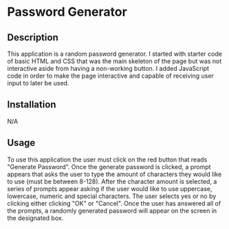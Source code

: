 # Password Generator 

## **Description** 

This application is a random password generator. I started with starter code of basic HTML and CSS that was the main skeleton of the page but was not interactive aside from having a non-working button. I added JavaScript code in order to make the page interactive and capable of receiving user input to later be used. 

## **Installation**

N/A

## **Usage**

To use this application the user must click on the red button that reads "Generate Password". Once the generate password is clicked, a prompt appears that asks the user to type the amount of characters they would like to use (must be between 8-128). After the character amount is selected, a series of prompts appear asking if the user would like to use uppercase, lowercase, numeric and special characters. The user selects yes or no by clicking either clicking "OK" or "Cancel". Once the user has answered all of the prompts, a randomly generated password will appear on the screen in the designated box.